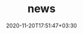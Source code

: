 ---
title: "news"
date: 2020-11-20T17:51:47+03:30
draft: false
headless: true

# all icons by [feathericons.com](https://https://feathericons.com//) are supported
show_news_icons: true
default_news_icon: "file-text"

num_news: 15

news_items:
- text: Our paper has been accepted by WWW 25 (oral). Congratulations to Maiwuwu XD! Not only is he a new-rising researcher, but he is also a talented singer-songwriter and photographer (see [His NetEase Cloud Music homepage](https://music.163.com/#/user?id=554128435)).
  extra_text: "Jan 2025."
  date: 2025-01-20

- text: Honored to join the [Technical Program Committee (TPC)](https://www.sigsac.org/ccs/CCS2025/program-committee/) of ACM CCS 2025. Warmly invite you to submit papers to our venue and hope to meet you in Taipei.
  extra_text: "Jan 2025."
  date: 2025-01-15


- text: Serve as ACM WWW'25 Security Reviewer.
  extra_text: "Nov 2024."
  date: 2024-11-11


- text: Our paper has been accepted by ICSE 25 (second cycle). Congratulations to Mengying once again! She published two papers (NDSS and ICSE) within a single month XD!
  extra_text: "Oct 2024."
  date: 2024-10-31

- text: Our two papers have been accepted by NDSS 25 (fall cycle). Congratulations to Mengying and Ruixuan.
  extra_text: "Oct 2024."
  date: 2024-10-20
- text: Our paper has been accepted by NDSS 25 (summer cycle). Congratulations to Zhibo.
  extra_text: "Sept 2024."
  date: 2024-09-20
- text: It is a pleasure to cowork with colleagues from the [Shanghai Municipal Education Commission](https://edu.sh.gov.cn/).
  extra_text: "Jun 2024."
  date: 2024-06-08

- text: Happy to find that our paper, Uncovering the Rise of Visual Scams in Cryptocurrency Wallets, has been accepted by WWW'24. Special congratulations to [Guoyi](https://scholar.google.com/citations?user=TUen9P4AAAAJ) for publishing his first top-tier paper during his first year as a master's student.
  extra_text: "Jan 2024."
  date: 2024-01-23

- text: Honored to join the [Technical Program Committee (TPC)](https://www.sigsac.org/ccs/CCS2024/organization/prog-committee.html) of ACM CCS 2024. Warmly invite you to submit papers to our venue and hope to meet you in Salt Lake City.
  extra_text: "Jan 2024."
  date: 2024-01-24

- text: Attended the 30th ACM CCS in Copenhagen, Denmark. Delivered a presentation on the security risks associated with mini-apps. Additionally, participated in a panel discussion hosted by Professors Zhiqiang Lin and Luyi Xing.
  extra_text: "Nov 2023."
  date: 2023-11-27

- text: I, co-supervised with Prof. Min Yang, lead an undergraduate team, with their project 'Zhu Yuan - Cybercrimial Asset Radar,' won the grand prize at the 18th 'Challenge Cup' National College Students’ Extracurricular Academic Science and Technology Works Contest(“挑战杯”全国大学生课外学术科技作品竞赛). This marks the best record in the history of our department.
  extra_text: "Oct 2023."
  date: 2023-10-27

- text: NSFC has awarded me a grant for the proposal titled "Iteration-Based Detection Method for Underground Mobile Applications". Grateful to NSFC!
  extra_text: "Aug 2023."
  date: 2023-08-23

- text: I have been awarded the Fudan Policy Advisory Research Support Program.
  extra_text: "Jul 2023."
  date: 2023-07-27

- text: Joined the Fudan Development Institute at Fudan University as a faculty member.
  extra_text: "Dec 2022."
  date: 2022-12-06

- text: Honored to receive the ACM SIGSAC China Doctoral Dissertation Award.
  extra_text: "Nov 2022."
  date: 2022-11-29

- text: "Presented our paper [Analyzing Ground-Truth Data of Mobile Gambling Scams](https://www.xiaojingliao.com/uploads/9/7/0/2/97024238/oakland22-gambling_scam_apps.pdf) at IEEE S&P(Oakland) 22!"
  extra_text: "May 2022."
  date: 2022-05-26

- text: "uccessfully defended my Ph.D. thesis! A significant milestone!"
  extra_text: "May 2022."
  date: 2022-05-18

# - text: "How to deploy in the era of cloud services?"
#   link: https://https://feathericons.com//
#   extra_text: "Software Engineering Daily Podcast, Feb. 2021."
#   date: 2022-11-20
# - text: "Past, present and future of decentralized computing"
#   link: https://https://feathericons.com//
#   extra_text: "The New York Times, Feb. 2020."
#   date: 2021-11-20
# - text: "How to give a communicative research talk?"
#   link: "/en/talks/how-to-give-a-communicative-research-talk/"
#   extra_text: "Software Engineering Daily Podcast, Jan. 2020."
#   icon: "youtube"
#   date: 2020-11-20
# - text: "The new era of software engineering"
#   link: https://https://feathericons.com//
#   extra_text: "Software Engineering Daily Podcast, Jan. 2020."
#   icon: "youtube"
#   date: 2020-11-20
# - text: "How to write a good paper?"
#   link: https://https://feathericons.com//
#   extra_text: "HotOS'19."
#   icon: "youtube"
#   date: 2020-11-20
---
